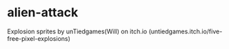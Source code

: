 # alien-attack

Explosion sprites by unTiedgames(Will) on itch.io (untiedgames.itch.io/five-free-pixel-explosions)

